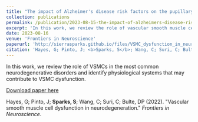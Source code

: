 ```yaml
---
title: "The impact of Alzheimer's disease risk factors on the pupillary light response"
collection: publications
permalink: /publication/2023-08-15-the-impact-of-alzheimers-disease-risk-factors-on-the-pupillary-light-response
excerpt: 'In this work, we review the role of vascular smooth muscle cells in the most common neurodegenerative disorders and identify physiological systems that may contribute to VSMC dysfunction.'
date: 2023-08-16
venue: 'Frontiers in Neuroscience'
paperurl: 'http://sierrasparks.github.io/files/VSMC_dysfunction_in_neurodegeneration_2022.pdf'
citation: 'Hayes, G; Pinto, J; <b>Sparks, S</b>; Wang, C; Suri, C; Bulte, DP (2022). &quot;Vascular smooth muscle cell dysfunction in neurodegeneration.&quot; <i>Frontiers in Neuroscience</i>.'
---
```

In this work, we review the role of VSMCs in the most common neurodegenerative disorders and identify physiological systems that may contribute to VSMC dysfunction. 

[Download paper here](http://sierrasparks.github.io/files/VSMC_dysfunction_in_neurodegeneration_2022.pdf)

Hayes, G; Pinto, J; <b>Sparks, S</b>; Wang, C; Suri, C; Bulte, DP (2022). &quot;Vascular smooth muscle cell dysfunction in neurodegeneration.&quot; <i>Frontiers in Neuroscience</i>.
